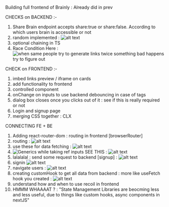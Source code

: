 Building full frontend of Brainly : Already did in prev     


CHECKS on BACKEND :-
1. Share Brain endpoint accepts share:true or share:false. According to which users brain is accessible or not
2. random implemented : ![alt text](image.png)
3. optional chaining in TS
4. Race Condition Here : ![when same people try to generate links twice something bad happens try to figure out](image-1.png)


CHECK on FRONTEND :-
1. imbed links preview / iframe on cards
2. add functionality to frontend
3. controlled component
4. onChange on inputs to use backend debouncing in case of tags 
5. dialog box closes once you clicks out of it  :  see if this is really required or not
6. Login and signup page
7. merging CSS together : CLX



CONNECTING FE + BE 
1. Adding react-router-dom : routing in frontend [browserRouter]
2. routing : ![alt text](image-2.png)
3. use these for data fetching : ![alt text](image-3.png)
4. ![Generics while taking ref inputs](image-4.png) SEE THIS : ![alt text](image-5.png)
5. lalalalal : send some request to  backend [signup] : ![alt text](image-6.png)
6. signin ![alt text](image-7.png)
7. navigate users : ![alt text](image-8.png)
8. creating customHook to get all data from backend : more like useFetch hook you created : ![alt text](image-9.png)
9. understand how and when to use recoil in frontend
10. HMMM WHAAAAT ?   : "State Management Libraries are beocming less and less useful, due to things like custom hooks, async components in nextJS"
  